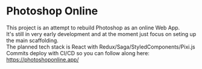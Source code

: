 # Photoshop Online

This project is an attempt to rebuild Photoshop as an online Web App.  
It's still in very early development and at the moment just focus on seting up the main scaffolding.  
The planned tech stack is React with Redux/Saga/StyledComponents/Pixi.js  
Commits deploy with CI/CD so you can follow along here: https://photoshoponline.app/
